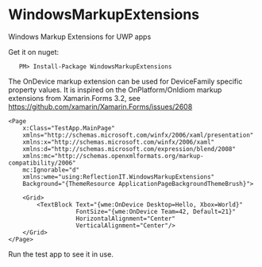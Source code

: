 # WindowsMarkupExtensions
Windows Markup Extensions for UWP apps

Get it on nuget:
```
   PM> Install-Package WindowsMarkupExtensions 
```

The OnDevice markup extension can be used for DeviceFamily specific property values. 
It is inspired on the OnPlatform/OnIdiom markup extensions from Xamarin.Forms 3.2, 
see https://github.com/xamarin/Xamarin.Forms/issues/2608

```
<Page
    x:Class="TestApp.MainPage"
    xmlns="http://schemas.microsoft.com/winfx/2006/xaml/presentation"
    xmlns:x="http://schemas.microsoft.com/winfx/2006/xaml"
    xmlns:d="http://schemas.microsoft.com/expression/blend/2008"
    xmlns:mc="http://schemas.openxmlformats.org/markup-compatibility/2006"
    mc:Ignorable="d"
    xmlns:wme="using:ReflectionIT.WindowsMarkupExtensions"
    Background="{ThemeResource ApplicationPageBackgroundThemeBrush}">

    <Grid>
        <TextBlock Text="{wme:OnDevice Desktop=Hello, Xbox=World}"
                   FontSize="{wme:OnDevice Team=42, Default=21}" 
                   HorizontalAlignment="Center" 
                   VerticalAlignment="Center"/>
    </Grid>
</Page>
```

Run the test app to see it in use.
